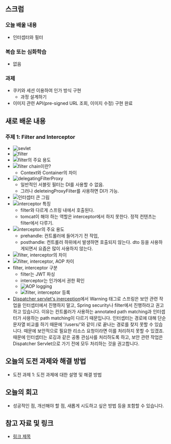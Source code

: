 ## 스크럼
### 오늘 배울 내용
- 인터셉터와 필터

### 복습 또는 심화학습
- 없음

### 과제
- 쿠키와 세션 이용하여 인가 방식 구현
  - 과정 설계하기
- 이미지 관련 API(pre-signed URL 조회, 이미지 수정) 구현 완료

## 새로 배운 내용

### 주제 1: Filter and Interceptor

- ![sevlet](2025-10-30/image.png)
- ![filter](2025-10-30/image-1.png)
- ![filter의 주요 용도](2025-10-30/image-2.png)
- ![filter chain이란?](2025-10-30/image-3.png)
    - Context와 Container의 차이
- ![delegatingFilterProxy](2025-10-30/image-4.png)
    - 일반적인 서블릿 필터는 DI를 사용할 수 없음.
    - 그러나 deleteingProxyFilter를 사용하면 DI가 가능.
- ![인터셉터 큰 그림](2025-10-30/image-7.png)
- ![interceptor 특징](2025-10-30/image-5.png)
    -  filter와 다르게 스프링 내에서 호출된다.
    - tomcat이 해야 하는 역할은 interceptor에서 하지 못한다. 정적 컨텐츠는 filter에서 다루기.
- ![interceptor의 주요 용도](2025-10-30/image-6.png)
    - prehandle: 컨트롤러에 들어가기 전 작업,
    - posthandle: 컨트롤러 하위에서 발생하면 호출되지 않는다. dto 등을 사용하게되면서 요즘은 많이 사용하지 않는다. 
- ![filter, interceptor의 차이](2025-10-30/image-8.png)
- ![filter, interceptor, AOP 차이](2025-10-30/image-9.png)
- filter, interceptor 구분
    - filter는 JWT 파싱
    - interceptor는 인가에서 권한 확인
    - ![AOP logging](2025-10-30/image-10.png)
    - ![filter, interceptor 등록](2025-10-30/image-11.png)
- [Dispatcher servlet's inerception](https://docs.spring.io/spring-framework/reference/web/webmvc/mvc-servlet/handlermapping-interceptor.html)에서 Warning 태그로 스프링은 보안 관련 작업을 인터셉터에서 진행하지 말고, Spring security나 filter에서 진행하라고 권고하고 있습니다. 이유는 컨트롤러가 사용하는 annotated path matching과 인터셉터가 사용하는 path matching이 다르기 때문입니다. 인터셉터는 경로에 대해 단순 문자열 비교를 하기 때문에 '/users/'와 같이 /로 끝나는 경로를 찾지 못할 수 있습니다. 때문에 보안적으로 필요한 리소스 요청이라면 이를 처리하지 못할 수 있겠죠. 때문에 인터셉터는 로깅과 같은 공통 관심사를 처리하도록 하고, 보안 관련 작업은 Dispatcher Servlet으로 가기 전에 모두 처리하는 것을 권고합니다.

## 오늘의 도전 과제와 해결 방법

- 도전 과제 1: 도전 과제에 대한 설명 및 해결 방법

## 오늘의 회고

- 성공적인 점, 개선해야 할 점, 새롭게 시도하고 싶은 방법 등을 포함할 수 있습니다.

## 참고 자료 및 링크

- [링크 제목](URL)
